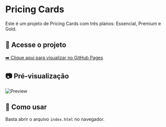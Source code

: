 # Pricing Cards

Este é um projeto de Pricing Cards com três planos: Essencial, Premium e Gold.

## 🔗 Acesse o projeto

[➡️ Clique aqui para visualizar no GitHub Pages](https://phabloy.github.io/projeto_pagina_escolha_seu_plano/)

## 📷 Pré-visualização

![Preview](https://i.imgur.com/mRpNBTv.png)

## 🚀 Como usar

Basta abrir o arquivo `index.html` no navegador.
